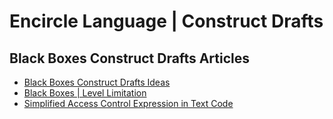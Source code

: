 Encircle Language | Construct Drafts
====================================

Black Boxes Construct Drafts Articles
-------------------------------------

- [Black Boxes Construct Drafts Ideas](black-boxes-construct-drafts-ideas.md)
- [Black Boxes | Level Limitation](black-boxes-level-limitation.md)
- [Simplified Access Control Expression in Text Code](black-boxes-simplified-access-control-expression-in-text-code.md)

